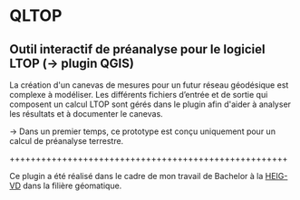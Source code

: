 # QLTOP
## Outil interactif de préanalyse pour le logiciel LTOP (-> plugin QGIS)

La création d'un canevas de mesures pour un futur réseau géodésique est complexe à modéliser.
Les différents fichiers d’entrée et de sortie qui composent un calcul LTOP sont gérés dans le plugin afin d'aider à analyser les résultats et à documenter le canevas.


-> Dans un premier temps, ce prototype est conçu uniquement pour un calcul de préanalyse terrestre.

+++++++++++++++++++++++++++++++++++++++++++++++++++++

Ce plugin a été réalisé dans le cadre de mon travail de Bachelor à la [HEIG-VD](https://www.heig-vd.ch) dans la filière géomatique.
